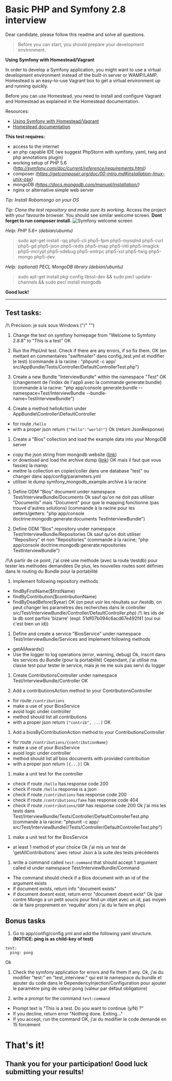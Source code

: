 # Basic PHP and Symfony 2.8 interview

Dear candidate, please follow this readme and solve all questions.

> Before you can start, you should prepare your development environment.

**Using Symfony with Homestead/Vagrant**

In order to develop a Symfony application, you might want to use a virtual development environment instead of the built-in server or WAMP/LAMP. Homestead is an easy-to-use Vagrant box to get a virtual environment up and running quickly.

Before you can use Homestead, you need to install and configure Vagrant and Homestead as explained in the Homestead documentation.

Resources:
- [Using Symfony with Homestead/Vagrant](http://symfony.com/doc/current/cookbook/workflow/homestead.html)
- [Homestead documentation](http://laravel.com/docs/homestead#installation-and-setup)


**This test requires:**
- access to the internet
- an php capable IDE (we suggest PhpStorm with symfony, yaml, twig and php annotations plugin)
- working setup of PHP 5.6 *(http://symfony.com/doc/current/reference/requirements.html)*
- composer *(https://getcomposer.org/doc/00-intro.md#installation-linux-unix-osx)*
- mongoDB *(https://docs.mongodb.com/manual/installation/)*
- nginx or alternative simple web server

*Tip: Install Robomongo on your OS*

*Tip: Clone the test repository and make sure its working.*
Access the project with your favourite browser. You should see similar welcome screen. **Dont forget to run composer install.**
![Symfony welcome screen](https://raw.githubusercontent.com/OskHa/php_interview_test/master/symfony_screenshot.png)

*Help: PHP 5.6+ (debian/ubuntu)*
> sudo apt-get install -qq php5-cli php5-fpm php5-mysqlnd php5-curl php5-gd php5-json php5-redis php5-imap php5-intl php5-imagick php5-mcrypt php5-xdebug php5-xmlrpc php5-xsl php5-twig php5-mongo php5-dev

*Help: (optional) PECL MongoDB library (debian/ubuntu)*
> sudo apt-get install pkg-config libssl-dev && sudo pecl update-channels && sudo pecl install mongodb

**Good luck!**


--------


## Test tasks:
/!\ Précision: je suis sous Windows ("/" "\")

1. Change the text on symfony homepage from "Welcome to Symfony 2.8.8" to "This is a test"
OK

1. Run the PhpUnit test. Check if there are any errors, if so fix them.
OK (en mettant en commentaires "swiftmailer" dans config_test.yml et modifier le test)
(commande à la racine : "phpunit -c app/ src/AppBundle/Tests/Controller/DefaultControllerTest.php")

1. Create a new Bundle "InterviewBundle" within the namespace "Test"
OK (changement de l'index de l'appli avec la commande generate:bundle)
(commande à la racine: "php app/console generate:bundle --namespace=Test/InterviewBundle --bundle-name=TestInterviewBundle")

1. Create a method helloAction under AppBundle\Controller\DefaultController
  * for route `/hello`
  * with a proper json return `{"hello":"world!"}`
Ok (return JsonResponse)

1. Create a "Bios" collection and load the example data into your MongoDB server
  * copy the json string from mongodb website ([link](https://docs.mongodb.com/manual/reference/bios-example-collection/))
  * or download and load the archive dump ([link](https://raw.githubusercontent.com/OskHa/php_interview_test/master/symfony_mongodb_example.archive))
OK mais il faut que vous fassiez la manip:
* mettre la collection en copier/coller dans une database "test" ou changer dans app/config/parameters.yml
* utiliser le dump symfony_mongodb_example.archive à la racine

1. Define ODM "Bios" document under namespace Test/InterviewBundle/Documents
Ok sauf qu'on ne doit pas utiliser "Documents" mais "Document" pour que le mapping fonctionne (pas trouvé d'autres solutions)
(commande à la racine pour les setters/getters: "php app/console doctrine:mongodb:generate:documents TestInterviewBundle")

1. Define ODM "Bios" repository under namespace Test/InterviewBundle/Repositories
Ok sauf qu'on doit utiliser "Repository" et non "Repositories"
(commande à la racine; "php app/console doctrine:mongodb:generate:repositories TestInterviewBundle")

/!\A partir de ce point, j'ai créé une methode (avec la route \testdb) pour tester les methodes demandées
De plus, les nouvelles routes sont définies dans le routing du Bundle pour la portabilité
1. Implement following repository methods
  * findByFirstName($firstName)
  * findByContribution($contributionName)
  * findByDeadBefore($year)
OK (on peut voir les résultats sur /testdb, on peut changer les paramètres des recherches dans le controller
src/Test/InterviewBundle/Controller/DefaultController.php)
/!\ les ids de la db sont parfois 'bizarre' (expl: 51df07b094c6acd67e492f41 (oui oui c'est bien un id))

1. Define and create a service "BiosService" under namespace Test/InterviewBundle/Services and implement following methods
  * getAllAwards()
  * Use the logger to log operations (error, warning, debug)
Ok, inscrit dans les services du Bundle (pour la portabilité)
Cependant, j'ai utilisé ma classe test pour tester le service, mais je ne me suis pas servi du logger

1. Create ContributionsController under namespace Test/InterviewBundle/Controller
OK

1. Add a contributionsAction method to your ContributionsController
  * for route `/contributions`
  * make a use of your BiosService
  * avoid logic under controller
  * method should list all contributions
  * with a proper json return `["contrib", ...]`
OK

1. Add a biosByContributionAction method to your ContributionsController
  * for route `/contributions/{contributionName}`
  * make a use of your BiosService
  * avoid logic under controller
  * method should list all bios documents with provided contribution
  * with a proper json return `[{...}]`
Ok

1. make a unit test for the controller
  * check if route `/hello` has response code 200
  * check if route `/hello` response is a json
  * check if route `/contributions` has response code 200
  * check if route `/contributions/fake` has response code 404
  * check if route `/contributions/OOP` has response code 200
Ok j'ai mis les tests dans Test/InterviewBundle/Tests/Controller/DefaultControllerTest.php
(commande à la racine: "phpunit -c app/ src/Test/InterviewBundle//Tests/Controller/DefaultControllerTest.php") 
 
1. make a unit test for the BiosService
  * at least 1 method of your choice
Ok j'ai mis un test de 'getAllContributions' avec retour Json à la suite des tests précédents

1. write a command called `test:command` that should accept 1 argument called id under namespace Test/InterviewBundle/Command
  * The command should check if a Bios document with an id of the argument exists
  * if document exists, return info "document exists"
  * if document doesnt exist, return error "document doesnt exist"
Ok (par contre Mongo a un petit soucis pour find un objet avec un id, pas moyen de le faire proprement en 'requête' alors j'ai du le faire en php)

## Bonus tasks

1. Go to app/config/config.yml and add the following yaml structure. **(NOTICE: ping is as child-key of test)**
```
test:
  ping: pong
```
Ok

1. Check the symfony application for errors and fix them if any.
Ok, j'ai du modifier "test:" en "test_interview:" qui est le namespace du bundle
et ajouter du code dans le DependencyInjection/Configuration pour ajouter le paramètre ping de valeur pong (valeur par défaut obligatoire)

1. write a prompt for the command `test:command`
  * Prompt text is "This is a test. Do you want to continue (y/N) ?"
  * If you decline, return error "Nothing done. Exiting..."
  * If you accept, run the command
OK, j'ai du modifier le code demandé en 15 forcément

# That's it!
## Thank you for your participation! Good luck submitting your results!
